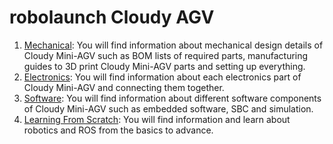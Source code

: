 # robolaunch Cloudy AGV
1. [Mechanical](/agv/mechanical/): You will find information about mechanical design details of Cloudy Mini-AGV such as BOM lists of required parts, manufacturing guides to 3D print Cloudy Mini-AGV parts and setting up everything.
2. [Electronics](/agv/electronics/): You will find information about each electronics part of Cloudy Mini-AGV and connecting them together.
3. [Software](/agv/software/): You will find information about different software components of Cloudy Mini-AGV such as embedded software, SBC and simulation.
4. [Learning From Scratch](/agv/learning/): You will find information and learn about robotics and ROS from the basics to advance.